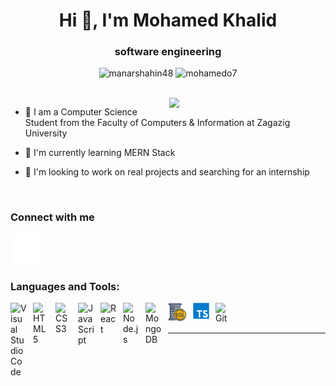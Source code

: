 <h1 align="center">Hi 👋, I'm Mohamed Khalid</h1>
<h3 align="center">software engineering</h3>

<p align="center"> <img src="https://komarev.com/ghpvc/?username=mohamedo7x&label=Profile%20views&color=0e75b6&style=flat" alt="manarshahin48" />
		   <img src="https://img.shields.io/github/followers/mohamedo7x?label=Followers" alt="mohamedo7" />
</p>
<br>
<img align="right" src="https://user-images.githubusercontent.com/63050133/156676671-d5b2e362-97d4-4404-9447-dd71ddfea82f.gif" width = 250px/>

- :school: I am a Computer Science Student from the Faculty of Computers & Information at Zagazig University
  
- 🌱 I'm currently learning MERN Stack
- 👯 I'm looking to work on real projects and searching for an internship

<br>

###  Connect with me



[![website](./img/linkedin-dark.svg)](https://www.linkedin.com/in/mohamed-khalid-3641b2230/)
&nbsp;&nbsp;


### Languages and Tools:

<img align="left" alt="Visual Studio Code" width="26px" src="https://cdn.jsdelivr.net/gh/devicons/devicon/icons/vscode/vscode-original.svg" style="padding-right:10px;" />
<img align="left" alt="HTML5" width="26px" src="https://cdn.jsdelivr.net/gh/devicons/devicon/icons/html5/html5-original.svg" style="padding-right:10px;" />
<img align="left" alt="CSS3" width="26px" src="https://cdn.jsdelivr.net/gh/devicons/devicon/icons/css3/css3-original.svg" style="padding-right:10px;" />
<img align="left" alt="JavaScript" width="26px" src="https://cdn.jsdelivr.net/gh/devicons/devicon/icons/javascript/javascript-original.svg" style="padding-right:10px;" />
<img align="left" alt="React" width="26px" src="https://cdn.jsdelivr.net/gh/devicons/devicon/icons/react/react-original.svg" style="padding-right:10px;" />
<img align="left" alt="Node.js" width="26px" src="https://cdn.jsdelivr.net/gh/devicons/devicon/icons/nodejs/nodejs-original.svg" style="padding-right:10px;" />
<img align="left" alt="MongoDB" width="26px" src="https://cdn.jsdelivr.net/gh/devicons/devicon/icons/mongodb/mongodb-original.svg" style="padding-right:10px;" />
<img align="left" alt="MSSQL" width="30px" src="./img/icons8-sql-server-64.png" style="padding-right:10px;" />


<img align="left" alt="Git" width="26px" src="https://raw.githubusercontent.com/devicons/devicon/1119b9f84c0290e0f0b38982099a2bd027a48bf1/icons/typescript/typescript-original.svg" style="padding-right:10px;" />

<img align="left" alt="Git" width="26px" src="https://cdn.jsdelivr.net/gh/devicons/devicon/icons/git/git-original.svg" style="padding-right:10px;" />
<br />
<br />

---

[website]: https://codeSTACKr.com
